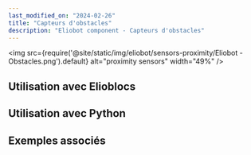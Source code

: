 ```yaml
---
last_modified_on: "2024-02-26"
title: "Capteurs d'obstacles"
description: "Eliobot component - Capteurs d'obstacles"
---
```



<img src={require('@site/static/img/eliobot/sensors-proximity/Eliobot - Obstacles.png').default} alt="proximity sensors" width="49%" />


## Utilisation avec Elioblocs

## Utilisation avec Python

## Exemples associés
